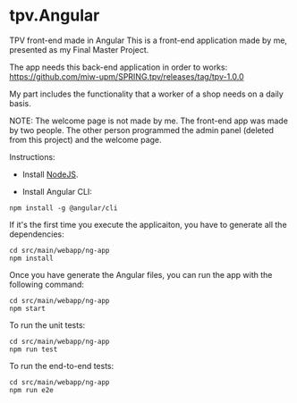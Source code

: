 # tpv.Angular
TPV front-end made in Angular
This is a front-end application made by me, presented as my Final Master Project.

The app needs this back-end application in order to works:
https://github.com/miw-upm/SPRING.tpv/releases/tag/tpv-1.0.0

My part includes the functionality that a worker of a shop needs on a daily basis.

NOTE: The welcome page is not made by me. The front-end app was made by two people. The other person programmed the admin panel (deleted from this project) and the welcome page.

Instructions:


* Install [NodeJS](https://nodejs.org/en/download/).


* Install Angular CLI:
```
npm install -g @angular/cli
```

If it's the first time you execute the applicaiton, you have to generate all the dependencies:

```
cd src/main/webapp/ng-app
npm install
```

Once you have generate the Angular files, you can run the app with the following command:

```
cd src/main/webapp/ng-app
npm start
```
To run the unit tests:
```
cd src/main/webapp/ng-app
npm run test
```

To run the end-to-end tests:
```
cd src/main/webapp/ng-app
npm run e2e
```

